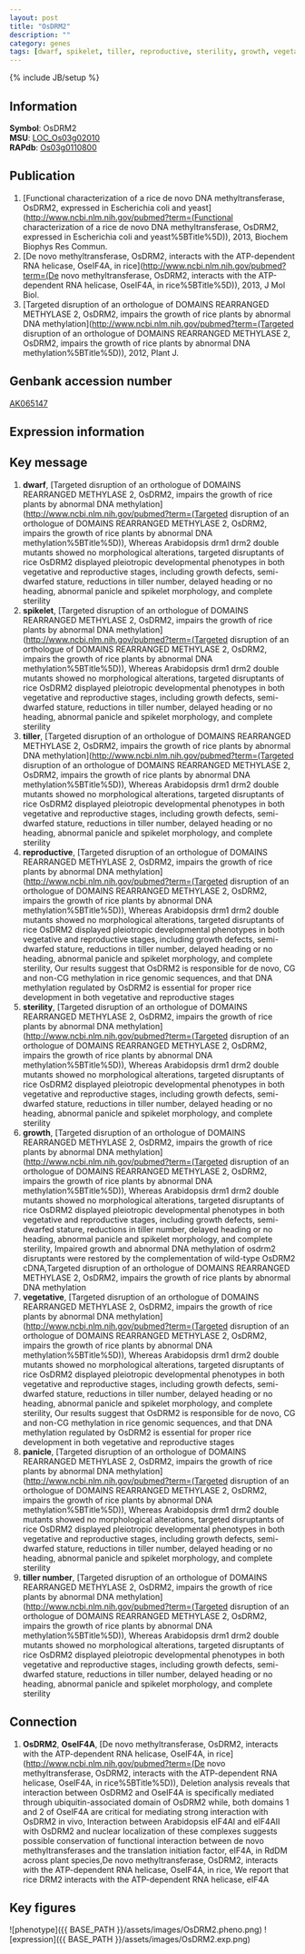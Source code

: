 ```yaml
---
layout: post
title: "OsDRM2"
description: ""
category: genes
tags: [dwarf, spikelet, tiller, reproductive, sterility, growth, vegetative, panicle, tiller number, Gene]
---
```

{% include JB/setup %}

## Information
__Symbol__: OsDRM2  
__MSU__: [LOC_Os03g02010](http://rice.plantbiology.msu.edu/cgi-bin/ORF_infopage.cgi?orf=LOC_Os03g02010)  
__RAPdb__: [Os03g0110800](http://rapdb.dna.affrc.go.jp/viewer/gbrowse_details/irgsp1?name=Os03g0110800)  

## Publication
1. [Functional characterization of a rice de novo DNA methyltransferase, OsDRM2, expressed in Escherichia coli and yeast](http://www.ncbi.nlm.nih.gov/pubmed?term=(Functional characterization of a rice de novo DNA methyltransferase, OsDRM2, expressed in Escherichia coli and yeast%5BTitle%5D)), 2013, Biochem Biophys Res Commun.
2. [De novo methyltransferase, OsDRM2, interacts with the ATP-dependent RNA helicase, OseIF4A, in rice](http://www.ncbi.nlm.nih.gov/pubmed?term=(De novo methyltransferase, OsDRM2, interacts with the ATP-dependent RNA helicase, OseIF4A, in rice%5BTitle%5D)), 2013, J Mol Biol.
3. [Targeted disruption of an orthologue of DOMAINS REARRANGED METHYLASE 2, OsDRM2, impairs the growth of rice plants by abnormal DNA methylation](http://www.ncbi.nlm.nih.gov/pubmed?term=(Targeted disruption of an orthologue of DOMAINS REARRANGED METHYLASE 2, OsDRM2, impairs the growth of rice plants by abnormal DNA methylation%5BTitle%5D)), 2012, Plant J.

## Genbank accession number
[AK065147](http://www.ncbi.nlm.nih.gov/nuccore/AK065147)

## Expression information

## Key message
1. __dwarf__, [Targeted disruption of an orthologue of DOMAINS REARRANGED METHYLASE 2, OsDRM2, impairs the growth of rice plants by abnormal DNA methylation](http://www.ncbi.nlm.nih.gov/pubmed?term=(Targeted disruption of an orthologue of DOMAINS REARRANGED METHYLASE 2, OsDRM2, impairs the growth of rice plants by abnormal DNA methylation%5BTitle%5D)),  Whereas Arabidopsis drm1 drm2 double mutants showed no morphological alterations, targeted disruptants of rice OsDRM2 displayed pleiotropic developmental phenotypes in both vegetative and reproductive stages, including growth defects, semi-dwarfed stature, reductions in tiller number, delayed heading or no heading, abnormal panicle and spikelet morphology, and complete sterility
2. __spikelet__, [Targeted disruption of an orthologue of DOMAINS REARRANGED METHYLASE 2, OsDRM2, impairs the growth of rice plants by abnormal DNA methylation](http://www.ncbi.nlm.nih.gov/pubmed?term=(Targeted disruption of an orthologue of DOMAINS REARRANGED METHYLASE 2, OsDRM2, impairs the growth of rice plants by abnormal DNA methylation%5BTitle%5D)),  Whereas Arabidopsis drm1 drm2 double mutants showed no morphological alterations, targeted disruptants of rice OsDRM2 displayed pleiotropic developmental phenotypes in both vegetative and reproductive stages, including growth defects, semi-dwarfed stature, reductions in tiller number, delayed heading or no heading, abnormal panicle and spikelet morphology, and complete sterility
3. __tiller__, [Targeted disruption of an orthologue of DOMAINS REARRANGED METHYLASE 2, OsDRM2, impairs the growth of rice plants by abnormal DNA methylation](http://www.ncbi.nlm.nih.gov/pubmed?term=(Targeted disruption of an orthologue of DOMAINS REARRANGED METHYLASE 2, OsDRM2, impairs the growth of rice plants by abnormal DNA methylation%5BTitle%5D)),  Whereas Arabidopsis drm1 drm2 double mutants showed no morphological alterations, targeted disruptants of rice OsDRM2 displayed pleiotropic developmental phenotypes in both vegetative and reproductive stages, including growth defects, semi-dwarfed stature, reductions in tiller number, delayed heading or no heading, abnormal panicle and spikelet morphology, and complete sterility
4. __reproductive__, [Targeted disruption of an orthologue of DOMAINS REARRANGED METHYLASE 2, OsDRM2, impairs the growth of rice plants by abnormal DNA methylation](http://www.ncbi.nlm.nih.gov/pubmed?term=(Targeted disruption of an orthologue of DOMAINS REARRANGED METHYLASE 2, OsDRM2, impairs the growth of rice plants by abnormal DNA methylation%5BTitle%5D)),  Whereas Arabidopsis drm1 drm2 double mutants showed no morphological alterations, targeted disruptants of rice OsDRM2 displayed pleiotropic developmental phenotypes in both vegetative and reproductive stages, including growth defects, semi-dwarfed stature, reductions in tiller number, delayed heading or no heading, abnormal panicle and spikelet morphology, and complete sterility, Our results suggest that OsDRM2 is responsible for de novo, CG and non-CG methylation in rice genomic sequences, and that DNA methylation regulated by OsDRM2 is essential for proper rice development in both vegetative and reproductive stages
5. __sterility__, [Targeted disruption of an orthologue of DOMAINS REARRANGED METHYLASE 2, OsDRM2, impairs the growth of rice plants by abnormal DNA methylation](http://www.ncbi.nlm.nih.gov/pubmed?term=(Targeted disruption of an orthologue of DOMAINS REARRANGED METHYLASE 2, OsDRM2, impairs the growth of rice plants by abnormal DNA methylation%5BTitle%5D)),  Whereas Arabidopsis drm1 drm2 double mutants showed no morphological alterations, targeted disruptants of rice OsDRM2 displayed pleiotropic developmental phenotypes in both vegetative and reproductive stages, including growth defects, semi-dwarfed stature, reductions in tiller number, delayed heading or no heading, abnormal panicle and spikelet morphology, and complete sterility
6. __growth__, [Targeted disruption of an orthologue of DOMAINS REARRANGED METHYLASE 2, OsDRM2, impairs the growth of rice plants by abnormal DNA methylation](http://www.ncbi.nlm.nih.gov/pubmed?term=(Targeted disruption of an orthologue of DOMAINS REARRANGED METHYLASE 2, OsDRM2, impairs the growth of rice plants by abnormal DNA methylation%5BTitle%5D)),  Whereas Arabidopsis drm1 drm2 double mutants showed no morphological alterations, targeted disruptants of rice OsDRM2 displayed pleiotropic developmental phenotypes in both vegetative and reproductive stages, including growth defects, semi-dwarfed stature, reductions in tiller number, delayed heading or no heading, abnormal panicle and spikelet morphology, and complete sterility, Impaired growth and abnormal DNA methylation of osdrm2 disruptants were restored by the complementation of wild-type OsDRM2 cDNA,Targeted disruption of an orthologue of DOMAINS REARRANGED METHYLASE 2, OsDRM2, impairs the growth of rice plants by abnormal DNA methylation
7. __vegetative__, [Targeted disruption of an orthologue of DOMAINS REARRANGED METHYLASE 2, OsDRM2, impairs the growth of rice plants by abnormal DNA methylation](http://www.ncbi.nlm.nih.gov/pubmed?term=(Targeted disruption of an orthologue of DOMAINS REARRANGED METHYLASE 2, OsDRM2, impairs the growth of rice plants by abnormal DNA methylation%5BTitle%5D)),  Whereas Arabidopsis drm1 drm2 double mutants showed no morphological alterations, targeted disruptants of rice OsDRM2 displayed pleiotropic developmental phenotypes in both vegetative and reproductive stages, including growth defects, semi-dwarfed stature, reductions in tiller number, delayed heading or no heading, abnormal panicle and spikelet morphology, and complete sterility, Our results suggest that OsDRM2 is responsible for de novo, CG and non-CG methylation in rice genomic sequences, and that DNA methylation regulated by OsDRM2 is essential for proper rice development in both vegetative and reproductive stages
8. __panicle__, [Targeted disruption of an orthologue of DOMAINS REARRANGED METHYLASE 2, OsDRM2, impairs the growth of rice plants by abnormal DNA methylation](http://www.ncbi.nlm.nih.gov/pubmed?term=(Targeted disruption of an orthologue of DOMAINS REARRANGED METHYLASE 2, OsDRM2, impairs the growth of rice plants by abnormal DNA methylation%5BTitle%5D)),  Whereas Arabidopsis drm1 drm2 double mutants showed no morphological alterations, targeted disruptants of rice OsDRM2 displayed pleiotropic developmental phenotypes in both vegetative and reproductive stages, including growth defects, semi-dwarfed stature, reductions in tiller number, delayed heading or no heading, abnormal panicle and spikelet morphology, and complete sterility
9. __tiller number__, [Targeted disruption of an orthologue of DOMAINS REARRANGED METHYLASE 2, OsDRM2, impairs the growth of rice plants by abnormal DNA methylation](http://www.ncbi.nlm.nih.gov/pubmed?term=(Targeted disruption of an orthologue of DOMAINS REARRANGED METHYLASE 2, OsDRM2, impairs the growth of rice plants by abnormal DNA methylation%5BTitle%5D)),  Whereas Arabidopsis drm1 drm2 double mutants showed no morphological alterations, targeted disruptants of rice OsDRM2 displayed pleiotropic developmental phenotypes in both vegetative and reproductive stages, including growth defects, semi-dwarfed stature, reductions in tiller number, delayed heading or no heading, abnormal panicle and spikelet morphology, and complete sterility

## Connection
1. __OsDRM2__, __OseIF4A__, [De novo methyltransferase, OsDRM2, interacts with the ATP-dependent RNA helicase, OseIF4A, in rice](http://www.ncbi.nlm.nih.gov/pubmed?term=(De novo methyltransferase, OsDRM2, interacts with the ATP-dependent RNA helicase, OseIF4A, in rice%5BTitle%5D)),  Deletion analysis reveals that interaction between OsDRM2 and OseIF4A is specifically mediated through ubiquitin-associated domain of OsDRM2 while, both domains 1 and 2 of OseIF4A are critical for mediating strong interaction with OsDRM2 in vivo, Interaction between Arabidopsis eIF4AI and eIF4AII with OsDRM2 and nuclear localization of these complexes suggests possible conservation of functional interaction between de novo methyltransferases and the translation initiation factor, eIF4A, in RdDM across plant species,De novo methyltransferase, OsDRM2, interacts with the ATP-dependent RNA helicase, OseIF4A, in rice, We report that rice DRM2 interacts with the ATP-dependent RNA helicase, eIF4A

## Key figures
![phenotype]({{ BASE_PATH }}/assets/images/OsDRM2.pheno.png)
![expression]({{ BASE_PATH }}/assets/images/OsDRM2.exp.png)


